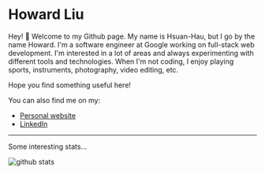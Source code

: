 # Howard Liu

Hey! :wave: Welcome to my Github page. My name is Hsuan-Hau, but I go by the name Howard. I'm a software engineer at Google working on full-stack web development. I'm interested in a lot of areas and always experimenting with different tools and technologies. When I'm not coding, I enjoy playing sports, instruments, photography, video editing, etc.

Hope you find something useful here!

You can also find me on my:

- [Personal website](https://hsuanhauliu.github.io/)
- [LinkedIn](https://www.linkedin.com/in/hsuanhauliu/)

---

Some interesting stats...

![github stats](https://github-readme-stats.vercel.app/api?username=hsuanhauliu&show_icons=true)
